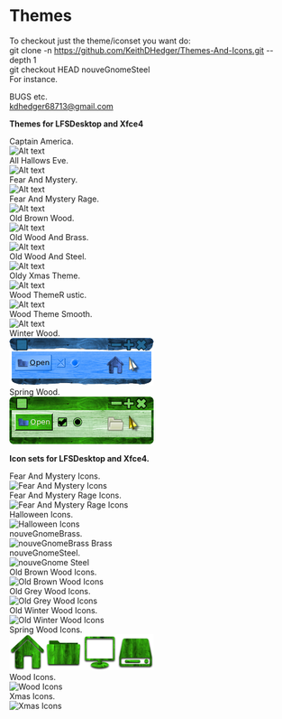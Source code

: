# Themes

To checkout just the theme/iconset you want do:<br>
git clone -n https://github.com/KeithDHedger/Themes-And-Icons.git  --depth 1<br>
git checkout HEAD nouveGnomeSteel<br>
For instance.

BUGS etc.<br>
kdhedger68713@gmail.com<br>

**Themes for LFSDesktop and Xfce4**<br>

Captain America.<br>
![Alt text](pics/CaptainAmerica.png?raw=true "Captain America")<br>
All Hallows Eve.<br>
![Alt text](pics/AllHallowsEve.png?raw=true "All Hallows Eve")<br>
Fear And Mystery.<br>
![Alt text](pics/FearAndMystery.png?raw=true "Fear And Mystery")<br>
Fear And Mystery Rage.<br>
![Alt text](pics/FearAndMysteryRage.png?raw=true "Fear And Mystery Rage")<br>
Old Brown Wood.<br>
![Alt text](pics/OldBrownWood.png?raw=true "Old Brown Wood")<br>
Old Wood And Brass.<br>
![Alt text](pics/OldWoodAndBrass.png?raw=true "Old Wood And Brass")<br>
Old Wood And Steel.<br>
![Alt text](pics/OldWoodAndSteel.png?raw=true "Old Wood And Steel")<br>
Oldy Xmas Theme.<br>
![Alt text](pics/OldyXmasTheme.png?raw=true "Oldy Xmas Theme")<br>
Wood ThemeR ustic.<br>
![Alt text](pics/WoodThemeRustic.png?raw=true "Wood Theme Rustic")<br>
Wood Theme Smooth.<br>
![Alt text](pics/WoodThemeSmooth.png?raw=true "Wood Theme Smooth")<br>
Winter Wood.<br>
![Alt text](pics/WinterWood.png?raw=true "Winter Wood")<br>
Spring Wood.<br>
![Alt text](pics/SpringWoodQT.png?raw=true "Spring Wood")<br>

**Icon sets for LFSDesktop and Xfce4.**<br>

Fear And Mystery Icons.<br>
![Fear And Mystery Icons](pics/FearAndMysteryIcons.png?raw=true "Fear And Mystery Icons")<br>
Fear And Mystery Rage Icons.<br>
![Fear And Mystery Rage Icons](pics/FearAndMysteryRageIcons.png?raw=true "Fear And Mystery Rage Icons")<br>
Halloween Icons.<br>
![Halloween Icons](pics/HalloweenIcons.png?raw=true "Halloween Icons")<br>
nouveGnomeBrass.<br>
![nouveGnomeBrass Brass](pics/nouveGnomeBrass.png?raw=true "nouveGnomeBrass Brass")<br>
nouveGnomeSteel.<br>
![nouveGnome Steel](pics/nouveGnomeSteel.png?raw=true "nouveGnome Steel")<br>
Old Brown Wood Icons.<br>
![Old Brown Wood Icons](pics/OldBrownWoodIcons.png?raw=true "Old Brown Wood Icons")<br>
Old Grey Wood Icons.<br>
![Old Grey Wood Icons](pics/OldGreyWoodIcons.png?raw=true "Old Grey Wood Icons")<br>
Old Winter Wood Icons.<br>
![Old Winter Wood Icons](pics/OldWinterWoodIcons.png?raw=true "Old Winter Wood Icons")<br>
Spring Wood Icons.<br>
![Spring Wood Icons](pics/SpringWoodIcons.png?raw=true "Spring Wood Icons")<br>
Wood Icons.<br>
![Wood Icons](pics/WoodIcons.png?raw=true "Wood Icons")<br>
Xmas Icons.<br>
![Xmas Icons](pics/XmasIcons.png?raw=true "Xmas Icons")<br>


